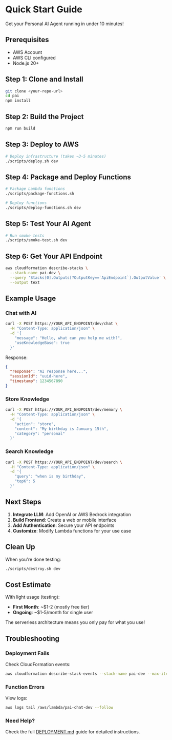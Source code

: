 # Quick Start Guide

Get your Personal AI Agent running in under 10 minutes!

## Prerequisites

- AWS Account
- AWS CLI configured
- Node.js 20+

## Step 1: Clone and Install

```bash
git clone <your-repo-url>
cd pai
npm install
```

## Step 2: Build the Project

```bash
npm run build
```

## Step 3: Deploy to AWS

```bash
# Deploy infrastructure (takes ~3-5 minutes)
./scripts/deploy.sh dev
```

## Step 4: Package and Deploy Functions

```bash
# Package Lambda functions
./scripts/package-functions.sh

# Deploy functions
./scripts/deploy-functions.sh dev
```

## Step 5: Test Your AI Agent

```bash
# Run smoke tests
./scripts/smoke-test.sh dev
```

## Step 6: Get Your API Endpoint

```bash
aws cloudformation describe-stacks \
  --stack-name pai-dev \
  --query 'Stacks[0].Outputs[?OutputKey==`ApiEndpoint`].OutputValue' \
  --output text
```

## Example Usage

### Chat with AI

```bash
curl -X POST https://YOUR_API_ENDPOINT/dev/chat \
  -H "Content-Type: application/json" \
  -d '{
    "message": "Hello, what can you help me with?",
    "useKnowledgeBase": true
  }'
```

Response:
```json
{
  "response": "AI response here...",
  "sessionId": "uuid-here",
  "timestamp": 1234567890
}
```

### Store Knowledge

```bash
curl -X POST https://YOUR_API_ENDPOINT/dev/memory \
  -H "Content-Type: application/json" \
  -d '{
    "action": "store",
    "content": "My birthday is January 15th",
    "category": "personal"
  }'
```

### Search Knowledge

```bash
curl -X POST https://YOUR_API_ENDPOINT/dev/search \
  -H "Content-Type: application/json" \
  -d '{
    "query": "when is my birthday",
    "topK": 5
  }'
```

## Next Steps

1. **Integrate LLM**: Add OpenAI or AWS Bedrock integration
2. **Build Frontend**: Create a web or mobile interface
3. **Add Authentication**: Secure your API endpoints
4. **Customize**: Modify Lambda functions for your use case

## Clean Up

When you're done testing:

```bash
./scripts/destroy.sh dev
```

## Cost Estimate

With light usage (testing):
- **First Month**: ~$1-2 (mostly free tier)
- **Ongoing**: ~$1-5/month for single user

The serverless architecture means you only pay for what you use!

## Troubleshooting

### Deployment Fails

Check CloudFormation events:
```bash
aws cloudformation describe-stack-events --stack-name pai-dev --max-items 20
```

### Function Errors

View logs:
```bash
aws logs tail /aws/lambda/pai-chat-dev --follow
```

### Need Help?

Check the full [DEPLOYMENT.md](./DEPLOYMENT.md) guide for detailed instructions.
